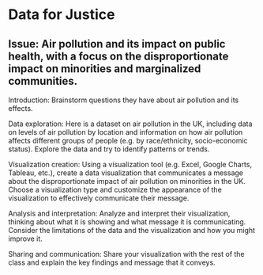 # Data for Justice


## Issue: Air pollution and its impact on public health, with a focus on the disproportionate impact on minorities and marginalized communities. 


Introduction: Brainstorm questions they have about air pollution and its effects.

Data exploration: Here is a dataset on air pollution in the UK, including data on levels of air pollution by location and information on how air pollution affects different groups of people (e.g. by race/ethnicity, socio-economic status). Explore the data and try to identify patterns or trends. 

Visualization creation: Using a visualization tool (e.g. Excel, Google Charts, Tableau, etc.), create a data visualization that communicates a message about the disproportionate impact of air pollution on minorities in the UK. Choose a visualization type and customize the appearance of the visualization to effectively communicate their message.

Analysis and interpretation: Analyze and interpret their visualization, thinking about what it is showing and what message it is communicating. Consider the limitations of the data and the visualization and how you might improve it.

Sharing and communication: Share your visualization with the rest of the class and explain the key findings and message that it conveys. 
